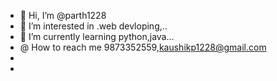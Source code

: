- 👋 Hi, I’m @parth1228
- 👀 I’m interested in .web devloping,..
- 🌱 I’m currently learning python,java...
- @ How to reach me 9873352559,kaushikp1228@gmail.com
-
- 

<!---
parth1228/parth1228 is a ✨ special ✨ repository because its `README.md` (this file) appears on your GitHub profile.
You can click the Preview link to take a look at your changes.
--->
